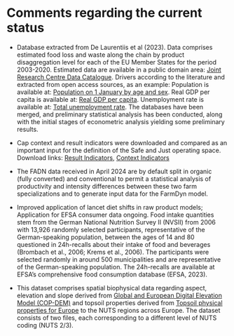 # Comments regarding the current status

- Database extracted from De Laurentiis et al (2023). Data comprises estimated food loss and waste along the chain by product disaggregation level for each of the EU Member States for the period 2003-2020. Estimated data are available in a public domain area: [Joint Research Centre Data Catalogue].
Drivers according to the literature and extracted from open access sources, as an example: 
Population is available at: [Population on 1 January by age and sex].
Real GDP per capita is available at: [Real GDP per capita].
Unemployment rate is available at: [Total unemployment rate].
The databases have been merged, and preliminary statistical analysis has been conducted, along with the initial stages of econometric analysis yielding some preliminary results. 

- Cap context and result indicators were downloaded and compared as an important input for the definition of the Safe and Just operating space. 
Download links: [Result Indicators], [Context Indicators]

- The FADN data received in April 2024 are by default split in organic (fully converted) and conventional to permit a statistical analysis of productivity and intensity differences between these two farm specializations and to generate input data for the FarmDyn model. 

- Improved application of lancet diet shifts in raw product models; Application for EFSA consumer data ongoing. Food intake quantities stem from the German National Nutrition Survey II (NVSII) from 2006 with 13,926 randomly selected participants, representative of the German-speaking population, between the ages of 14 and 80 questioned in 24h-recalls about their intake of food and beverages (Brombach et al., 2006; Krems et al., 2006). The participants were selected randomly in around 500 municipalities and are representative of the German-speaking population. The 24h-recalls are available at EFSA’s comprehensive food consumption database (EFSA, 2023). 

- This dataset comprises spatial biophysical data regarding aspect, elevation and slope derived from [Global and European Digital Elevation Model (COP-DEM)] and topsoil properties derived from [Topsoil physical properties for Europe] to the NUTS regions across Europe. The dataset consists of two files, each corresponding to a different level of NUTS coding (NUTS 2/3).

[Joint Research Centre Data Catalogue]:http://data.europa.eu/89h/a86ae681-f051-4809-85f3-5fa0ad7b25ee
[Real GDP per capita]: https://ec.europa.eu/eurostat/databrowser/view/sdg_08_10/default/table
[Population on 1 January by age and sex]: https://ec.europa.eu/eurostat/databrowser/view/demo_pjan__custom_10368095/default/table
[Total unemployment rate]: https://ec.europa.eu/eurostat/databrowser/view/tps00203__custom_10340859/default/table
[Result Indicators]: https://agridata.ec.europa.eu/extensions/DashboardCapPlan/result_indicators.html
[Context Indicators]: https://agridata.ec.europa.eu/extensions/DataPortal/context_indicators.html
[Global and European Digital Elevation Model (COP-DEM)]: https://spacedata.copernicus.eu/collections/copernicus-digital-elevation-model
[Topsoil physical properties for Europe]:https://esdac.jrc.ec.europa.eu/content/topsoil-physical-properties-europe-based-lucas-topsoil-data 
